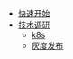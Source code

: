 * [快速开始](content/quick_start.md)
* [技术调研](content/study.md)
    * [k8s](content/quick_start.md)
    * [灰度发布](content/easy_gray.md)

